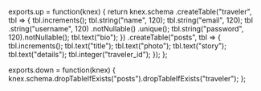 exports.up = function(knex) {
return knex.schema
.createTable("traveler", tbl => {
tbl.increments();
tbl.string("name", 120);
tbl.string("email", 120);
tbl
.string("username", 120)
.notNullable()
.unique();
tbl.string("password", 120).notNullable();
tbl.text("bio");
})
.createTable("posts", tbl => {
tbl.increments();
tbl.text("title");
tbl.text("photo");
tbl.text("story");
tbl.text("details");
tbl.integer("traveler_id");
});
};

exports.down = function(knex) {
knex.schema.dropTableIfExists("posts").dropTableIfExists("traveler");
};
